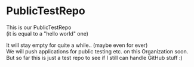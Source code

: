 # PublicTestRepo
This is our PublicTestRepo<br>
(it is equal to a "hello world" one)


It will stay empty for quite a while.. (maybe even for ever)<br>
We will push applications for public testing etc. on this Organization soon.<br>
But so far this is just a test repo to see if I still can handle GitHub stuff :)<br>
